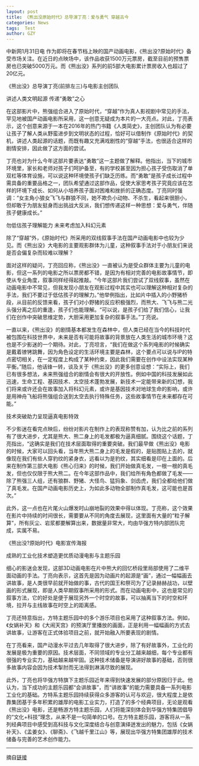 ```yaml
---
layout: post
title: 《熊出没原始时代》总导演丁亮：爱与勇气 穿越古今
categories: News
tags:  Test
author: GZY
---
```


中新网1月31日电 作为即将在春节档上映的国产动画电影，《熊出没?原始时代》备受市场关注。在近日的点映场中，该作品收获1500万元票房，截至目前的预售票房也已突破5000万元。而《熊出没》系列的前5部大电影累计票房收入也超过了20亿元。

《熊出没》总导演丁亮(前排左三)与电影主创团队

讲述人类文明起源 传递“勇敢”之心

在这部影片中，熊强组合进入了原始时代，“穿越”作为真人影视剧中常见的手法，罕见地被国产动画电影所采用，这一创意无疑成为本片的一大亮点。对此，丁亮表示，这个创意来源于一本在2016年的热门书籍《人类简史》，主创团队认为有必要让孩子了解人类从野蛮进步到文明状态的过程，恰好可以借制作《原始时代》的契机，讲述人类起源的话题，而既有趣又充满戏剧性的“穿越”手法，也很适合这样的剧情安排，因此做了这方面的尝试。

丁亮也对为什么今年这部片要表达“勇敢”这一主题做了解释。他指出，当下的城市环境里，家长和老师对孩子们呵护备至，有的学校甚至因为担心孩子受伤取消了单双杠等体育设施，可以说这种环境使孩子们缺乏历练。而“勇敢”是孩子成长过程中需具备的重要品格之一，团队希望通过这部作品，促使大家思考孩子究竟应该在怎样的环境下成长、如何从小培养孩子面对困难和挫折的正确态度。丁亮同时强调：“女主角小狼女飞飞与群狼不同，她不欺负小动物、不杀生，看起来很胆小，但却敢于为朋友挺身而出挑战大反派，我们想传递这样一种思想：爱与勇气，伴随孩子健康成长。”

勿低估孩子理解能力 未来考虑加入科幻元素

除了“穿越”外，《原始时代》所采用的双线叙事手法在国产动画电影中也较为少见。而《熊出没》大电影的主要观影群体为儿童，这种叙事手法对于小朋友们来说是否会偏复杂而较难以理解？

面对这样的疑问，丁亮回应称，《熊出没》一直被认为是受众群体主要为儿童的电影，但这一系列的电影之所以票房都不错，是因为有相对完善的电影故事情节，即使从专业角度，叙事同样经得起推敲。“今年这部片我们尝试了双线叙事，虽然在动画电影中不常见，但我发现小朋友在观影过程中其实也可以理解这种相对复杂的手法，我们不要过于低估孩子的理解力。”他举例指出，比如片中插入的小野猪桥段，从目前的反馈来看，孩子们对小野猪的反应积极强烈，而熊大、飞飞与熊二光头强分离之后的重逢，孩子们也能理解。“可以说，是孩子们给了我们信心，让我们在创作中突破思维定势，大胆采用更加复杂的叙事手法。”丁亮说。

一直以来，《熊出没》的剧情基本都发生在森林中，但人类已经在当今的科技时代被包围在科技世界中，未来是否有可能将故事的背景放在人类生活的城市环境？这也是不少影迷的一个期待。对此，丁亮坦言，“我们在做这个系列电影的时候确实是戴着镣铐跳舞，因为角色设定的生活环境主要是森林，这个要点可以说与IP的特点密切相关，在一定程度上构成了某种约束，因此我们需要在创作中设法实现某种平衡。”随后，他话锋一转，谈及关于《熊出没》的更多创意设想：“实际上，我们已有很多想法，未来熊强组合的剧情会有很大的开放性。例如中国的科技发展如此迅速，生命工程、基因技术、太空技术蓬勃发展，新技术一定能带来新的幻想，我们将来或许还会在故事加入将科幻元素，或许是基因技术对地球生命的影响，或许是用神舟飞船将熊强组合送到太空去执行特殊任务，这些故事情节在未来都存在可能。”

技术突破助力呈现逼真电影特效

不少影迷在看完点映后，纷纷对影片在制作上的表现称赞有加，认为比之前的系列有了很大进步，尤其是熊大、熊二身上的毛发都极为逼真细腻。围绕这个话题，丁亮指出，“这确实是我们在技术层面取得的重要突破。我们最早做《熊出没》电影的时候，大家可以回头看，当年熊大熊二身上的毛发是假的，是贴图贴上去的，就像现在我们有些人穿豹纹的紧身衣，远看以为是豹纹，其实细看是印在上面的。后来在制作第三部大电影《熊心归来》的时候，我们开始做真毛发，一根一根的真毛发，但也仅仅限于熊大熊二。在今年这部作品中，我们给所有角色都做了毛发――除了熊强三人组，还有狼群、野猪、大怪鸟、猛犸象、剑齿虎，我们全都给他们做了真毛发。在国产动画电影历史上，为如此多动物全部制作真毛发，这可能也是首次。”

此外，这一点也在片尾火山爆发时山崩地裂的效果中得以体现。丁亮称，这个效果在影片中持续的时间很长，需要要从不同的角度去展现，这里面有大量的“粒子解算”，所有灰尘、岩浆都要解算出来，数据量非常大，均由华强方特内部团队完成，实属不易。

《熊出没?原始时代》电影宣传海报

成熟的工业化技术塑造更优质动漫电影与主题乐园

细心的影迷会发现，这部3D动画电影在片中熊大的回忆桥段里局部使用了二维平面动画的手法。丁亮向表示，这首先是因为动画片的起源是“画”，通过一幅幅画去讲故事，是人类很早前就开始做的事，古代的国王和祭司为了记录赫赫战功，以壁画的形式展现，即是人类早期叙事所采用的形式。而在动画电影中，这也是常见的叙事方法，它的好处是便于展现另外一个时空的故事，可以抽离当下的时空和环境，拉开与主线故事在时空上的距离感。

丁亮还特意指出，方特主题乐园中的多个游乐项目也采用了这种叙事方法。例如，《女娲补天》和《大闹天宫》的预演厅里播放的画面，正是利用一幅幅画的方式去讲故事，让游客在正式体验项目之前，就开始融入所要表现的剧情。

在丁亮看来，国产动漫水平过去几年取得了很大进步，除了有好故事外，工业化的发展是极为重要的原因。技术层面，不同领域的专业分工越来越细，每个专业都有很强的专业实力，基础越来越牢固。这种技术储备是导演讲好故事的基础，否则很多故事内容会因为技术掣肘而无法得到淋漓尽致的展现。

此外，丁亮也将华强方特旗下主题乐园近年来得到快速发展的部分原因归于此。他认为，当下成功的主题乐园都“会讲故事”，而“讲故事”的能力需要具备一系列电影工业化的基础。方特系主题乐园持续获得众多游客的认可与欢迎，很大程度上是依靠集团基于多年积累的雄厚的电影工业实力，打造了的多个经典项目，无论是观看《熊出没》电影，还是畅游方特主题乐园，人们将能深刻体会到华强方特集团倡导的“文化+科技”理念，从来不是一句简单的口号。在方特主题乐园，游客将从一系列经典项目中感受到高科技与文化深度结合与创意演绎迸发出的魅力，包括《女娲补天》、《孟姜女》、《聊斋》、《飞越千里江山》等，展现出华强方特集团雄厚的技术储备与完善的艺术创作能力。

*****

摘自[链接](http://new.qq.com/omn/20190131/20190131A0EKMI.html)